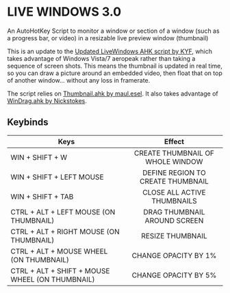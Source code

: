 
# LIVE WINDOWS 3.0

An AutoHotKey Script to monitor a window or section of a window (such as a progress bar, or video) in a resizable live preview window (thumbnail)									  

This is an update to the [Updated LiveWindows AHK script by KYF](https://autohotkey.com/board/topic/71692-an-updated-livewindows-which-can-also-show-video/), which takes advantage of Windows Vista/7 aeropeak rather than taking a sequence of screen shots. This means the thumbnail is updated in real time, so you can draw a picture around an embedded video, then float that on top of another window... without any loss in framerate.

The script relies on [Thumbnail.ahk by maul.esel](https://autohotkey.com/board/topic/65854-aero-thumbnails/). 
It also takes advantage of [WinDrag.ahk by Nickstokes](https://www.autohotkey.com/boards/viewtopic.php?t=57703).

## Keybinds

| Keys          | Effect        |
| ------------- |:-------------:| 
| WIN + SHIFT + W                                  |   CREATE THUMBNAIL OF WHOLE WINDOW
| WIN + SHIFT + LEFT MOUSE                          |  DEFINE REGION TO CREATE THUMBNAIL		
| WIN + SHIFT + TAB                                 |  CLOSE ALL ACTIVE THUMBNAILS				
| CTRL + ALT + LEFT MOUSE (ON THUMBNAIL)            |  DRAG THUMBNAIL AROUND SCREEN			
| CTRL + ALT + RIGHT MOUSE (ON THUMBNAIL)           |  RESIZE THUMBNAIL						
| CTRL + ALT + MOUSE WHEEL (ON THUMBNAIL)           |  CHANGE OPACITY BY 1%					
| CTRL + ALT + SHIFT + MOUSE WHEEL (ON THUMBNAIL)   |  CHANGE OPACITY BY 5%			

